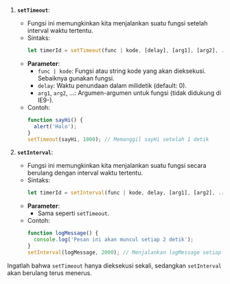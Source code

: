 
1. **`setTimeout`**:
   - Fungsi ini memungkinkan kita menjalankan suatu fungsi setelah interval waktu tertentu.
   - Sintaks: 
     ```javascript
     let timerId = setTimeout(func | kode, [delay], [arg1], [arg2], ...);
     ```
   - **Parameter**:
     - `func | kode`: Fungsi atau string kode yang akan dieksekusi. Sebaiknya gunakan fungsi.
     - `delay`: Waktu penundaan dalam milidetik (default: 0).
     - `arg1`, `arg2`, ...: Argumen-argumen untuk fungsi (tidak didukung di IE9-).
   - Contoh:
     ```javascript
     function sayHi() {
       alert('Halo');
     }
     setTimeout(sayHi, 1000); // Memanggil sayHi setelah 1 detik
     ```

2. **`setInterval`**:
   - Fungsi ini memungkinkan kita menjalankan suatu fungsi secara berulang dengan interval waktu tertentu.
   - Sintaks:
     ```javascript
     let timerId = setInterval(func | kode, delay, [arg1], [arg2], ...);
     ```
   - **Parameter**:
     - Sama seperti `setTimeout`.
   - Contoh:
     ```javascript
     function logMessage() {
       console.log('Pesan ini akan muncul setiap 2 detik');
     }
     setInterval(logMessage, 2000); // Menjalankan logMessage setiap 2 detik
     ```

Ingatlah bahwa `setTimeout` hanya dieksekusi sekali, sedangkan `setInterval` akan berulang terus menerus.